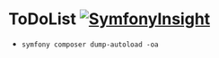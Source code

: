 # ToDoList [![SymfonyInsight](https://insight.symfony.com/projects/d0d93802-143d-46f5-9e74-6163290ced9c/mini.svg)](https://insight.symfony.com/projects/d0d93802-143d-46f5-9e74-6163290ced9c)

* `symfony composer dump-autoload -oa`
